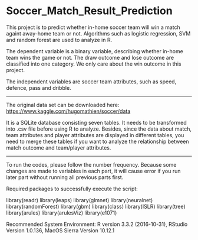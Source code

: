 # Soccer_Match_Result_Prediction
This project is to predict whether in-home soccer team will win a match againt away-home team or not. Algorithms such as logistic regression, SVM and random forest are used to analyze in R. 


The dependent variable is a binary variable, describing whether in-home team wins the game or not. The draw outcome and lose outcome are classified into one category. We only care about the win outcome in this project.

The independent variables are soccer team attributes, such as speed, defence, pass and dribble.

----------------------------------------------------------------------------------------------------------------------------
The original data set can be downloaded here:
https://www.kaggle.com/hugomathien/soccer/data


It is a SQLite database consisting seven tables. It needs to be transformed into .csv file before using R to analyze. Besides, since the data about match, team attributes and player attributes are displayed in different tables, you need to merge these tables if you want to analyze the relationship between match outcome and team/player attributes.


____________________________________________________________________________________________________________________________
To run the codes, please follow the number frequency. Because some changes are made to variables in each part, it will cause error if you run later part without running all previous parts first.


Required packages to successfully execute the script:

library(readr)
library(leaps)
library(glmnet)
library(neuralnet)
library(randomForest)
library(gbm)
library(class)
library(ISLR)
library(tree)
library(arules)
library(arulesViz)
library(e1071)


Recommended System Environment:
R version 3.3.2 (2016-10-31), RStudio Version 1.0.136, MacOS Sierra Version 10.12.1


